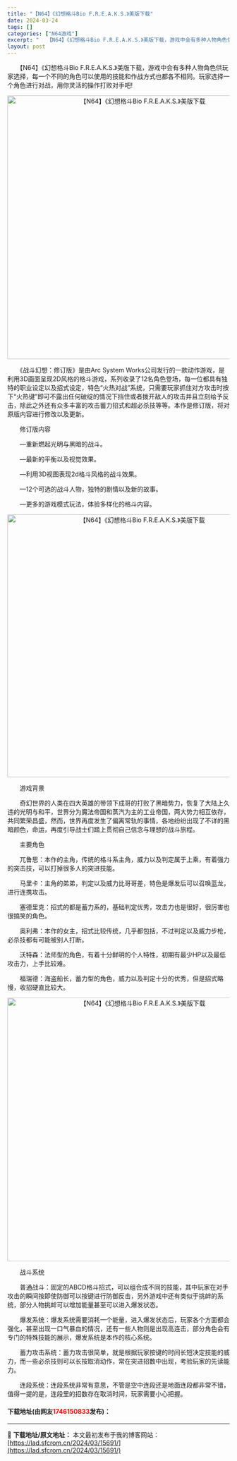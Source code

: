 ```yaml
---
title: "【N64】《幻想格斗Bio F.R.E.A.K.S.》美版下载"
date: 2024-03-24
tags: []
categories: ["N64游戏"]
excerpt: "　　【N64】《幻想格斗Bio F.R.E.A.K.S.》美版下载，游戏中会有多种人物角色供玩家选择，每一个不同的角色可以使用的技能和作战方式也都各不相同。玩家选择一个角色进行对战，用你灵活的操作打败对手吧! 　　《战斗幻想：修订版》是由Arc System Works公司发行的一款动作游戏，是利用&hellip;"
layout: post
---
```


 <p>　　【N64】《幻想格斗Bio F.R.E.A.K.S.》美版下载，游戏中会有多种人物角色供玩家选择，每一个不同的角色可以使用的技能和作战方式也都各不相同。玩家选择一个角色进行对战，用你灵活的操作打败对手吧!</p> <p align="center"><img align="" border="0" src="https://lad.sfcrom.cn/wp-content/uploads/2024/03/20240324_6600387588cc0.png" width="598" alt="【N64】《幻想格斗Bio F.R.E.A.K.S.》美版下载" /></p> <p>　　《战斗幻想：修订版》是由Arc System Works公司发行的一款动作游戏，是利用3D画面呈现2D风格的格斗游戏，系列收录了12名角色登场，每一位都具有独特的职业设定以及招式设定，特色&ldquo;火热对战&rdquo;系统，只需要玩家抓住对方攻击时按下&ldquo;火热键&rdquo;即可不露出任何破绽的情况下挡住或者拨开敌人的攻击并且立刻给予反击，除此之外还有众多丰富的攻击蓄力招式和超必杀技等等。本作是修订版，将对原版内容进行修改以及更新。</p> <p>　　修订版内容</p> <p>　　&mdash;重新燃起光明与黑暗的战斗。</p> <p>　　&mdash;最新的平衡以及视觉效果。</p> <p>　　&mdash;利用3D视图表现2d格斗风格的战斗效果。</p> <p>　　&mdash;12个可选的战斗人物，独特的剧情以及新的故事。</p> <p>　　&mdash;更多的游戏模式玩法，体验多样化的格斗内容。</p> <p align="center"><img align="" border="0" src="https://lad.sfcrom.cn/wp-content/uploads/2024/03/20240324_6600387634a2f.png" width="596" alt="【N64】《幻想格斗Bio F.R.E.A.K.S.》美版下载" /></p> <p>　　游戏背景</p> <p>　　奇幻世界的人类在四大英雄的带领下成哥的打败了黑暗势力，恢复了大陆上久违的光明与和平，世界分为魔法帝国和蒸汽为主的工业帝国，两大势力相互依存，共同繁荣昌盛，然而，世界再度发生了偏离常轨的事情，各地纷纷出现了不详的黑暗颜色，命运，再度引导战士们踏上贯彻自己信念与理想的战斗旅程。</p> <p>　　主要角色</p> <p>　　兀鲁思：本作的主角，传统的格斗系主角，威力以及判定属于上乘，有着强力的突击技，可以打掉很多人的突进技能。</p> <p>　　马里卡：主角的弟弟，判定以及威力比哥哥差，特色是爆发后可以召唤蓝龙，进行连携攻击。</p> <p>　　塞德里克：招式的都是蓄力系的，基础判定优秀，攻击力也是很好，很厉害也很搞笑的角色。</p> <p>　　奥利弗：本作的女主，招式比较传统，几乎都包括，不过判定以及威力步枪，必杀技都有可能被别人打断。</p> <p>　　沃特森：法师型的角色，有着十分鲜明的个人特性，初期有最少HP以及最低攻击力，上手比较难。</p> <p>　　福瑞德：海盗船长，蓄力型的角色，威力以及判定十分的优秀，但是招式略慢，收招硬直比较大。</p> <p align="center"><img align="" border="0" src="https://lad.sfcrom.cn/wp-content/uploads/2024/03/20240324_66003876e0c08.png" width="598" alt="【N64】《幻想格斗Bio F.R.E.A.K.S.》美版下载" /></p> <p>　　战斗系统</p> <p>　　普通战斗：固定的ABCD格斗招式，可以组合成不同的技能，其中玩家在对手攻击的瞬间按即使防御可以按键进行防御反击，另外游戏中还有类似于挑衅的系统，部分人物挑衅可以增加能量甚至可以进入爆发状态。</p> <p>　　爆发系统：爆发系统需要消耗一个能量，进入爆发状态后，玩家各个方面都会强化，甚至出现一口气暴血的情况，还有一些人物则是出现高连击，部分角色会有专门的特殊技能的展示，爆发系统是本作的核心系统。</p> <p>　　蓄力攻击系统：蓄力攻击很简单，就是根据玩家按键的时间长短决定技能的威力，而一些必杀技则可以长按取消动作，常在突进招数中出现，考验玩家的先读能力。</p> <p>　　连段系统：连段系统非常有意思，不管是空中连段还是地面连段都非常不错，值得一提的是，连段里的招数存在取消时间，玩家需要小心把握。</p> <p><h4>下载地址(由网友<font color="red">1746150833</font>发布)：</h4></p> 

---
📖 **下载地址/原文地址：** 本文最初发布于我的博客网站：[https://lad.sfcrom.cn/2024/03/15691/](https://lad.sfcrom.cn/2024/03/15691/)
